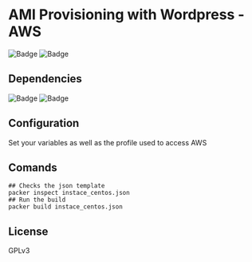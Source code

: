 # AMI Provisioning with Wordpress - AWS

![Badge](https://img.shields.io/badge/packer-1.5.1-green)
![Badge](https://img.shields.io/badge/ansible-2.9.6-green)

## Dependencies
![Badge](https://img.shields.io/badge/CentOS-7-red)
![Badge](https://img.shields.io/badge/AccessKey-SecretKey-red)

## Configuration 

Set your variables as well as the profile used to access AWS

## Comands
```
## Checks the json template
packer inspect instace_centos.json
## Run the build
packer build instace_centos.json
```
## License

GPLv3